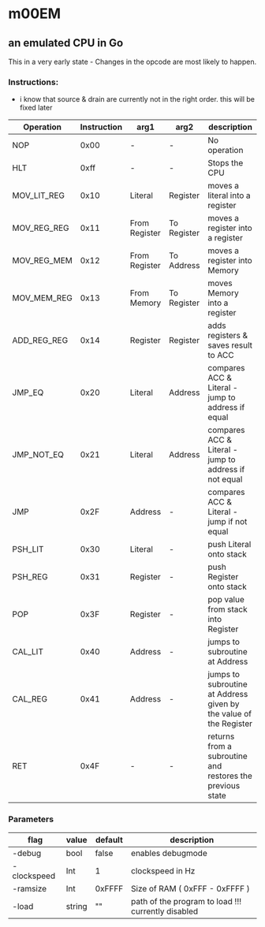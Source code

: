 # m00EM 
## an emulated CPU in Go

This in a very early state - Changes in the opcode are most likely to happen.

### Instructions:

- i know that source & drain are currently not in the right order. this will be fixed later

| Operation | Instruction | arg1 | arg2 | description|
|---|---|---|---|---|
| NOP | 0x00 | - | - | No operation|
| HLT | 0xff | - | - | Stops the CPU|
| MOV_LIT_REG | 0x10 | Literal | Register | moves a literal into a register|
| MOV_REG_REG | 0x11 | From Register | To Register | moves a register into a register|
| MOV_REG_MEM | 0x12 | From Register | To Address | moves a register into Memory|
| MOV_MEM_REG | 0x13 | From Memory | To Register | moves Memory into a register|
| ADD_REG_REG | 0x14 | Register | Register | adds registers & saves result to ACC|
| JMP_EQ | 0x20 | Literal | Address | compares ACC & Literal - jump to address if equal|
| JMP_NOT_EQ | 0x21 | Literal | Address | compares ACC & Literal - jump to address if not equal|
| JMP | 0x2F | Address | - | compares ACC & Literal - jump if not equal|
| PSH_LIT | 0x30 | Literal | - | push Literal onto stack|
| PSH_REG | 0x31 | Register | - | push Register onto stack|
| POP | 0x3F | Register | - | pop value from stack into Register|
| CAL_LIT | 0x40 | Address | - | jumps to subroutine at Address|
| CAL_REG | 0x41 | Address | - | jumps to subroutine at Address given by the value of the Register|
| RET | 0x4F | - | - | returns from a subroutine and restores the previous state|

### Parameters

| flag | value | default | description |
|---|---|---|---|
| -debug| bool | false | enables debugmode |
| -clockspeed| Int | 1 | clockspeed in Hz |
| -ramsize| Int | 0xFFFF | Size of RAM ( 0xFFF - 0xFFFF ) |
| -load| string | "" | path of the program to load !!! currently disabled  |
